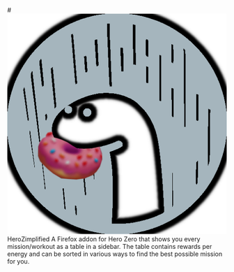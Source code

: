 #![](/pretty/denodonut.png)HeroZimplified
A Firefox addon for Hero Zero that shows you every mission/workout as a table in a sidebar. The table contains rewards per energy and can be sorted in various ways to find the best possible mission for you.
